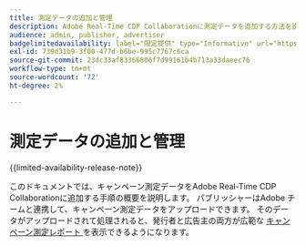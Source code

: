 ```yaml
---
title: 測定データの追加と管理
description: Adobe Real-Time CDP Collaborationに測定データを追加する方法を説明します。
audience: admin, publisher, advertiser
badgelimitedavailability: label="限定提供" type="Informative" url="https://helpx.adobe.com/jp/legal/product-descriptions/real-time-customer-data-platform-collaboration.html newtab=true"
exl-id: 739d31b9-3f00-477d-b6be-995c7767c6ca
source-git-commit: 23dc33af83366806f7d99161b4b713a33daeec76
workflow-type: tm+mt
source-wordcount: '72'
ht-degree: 2%

---
```


# 測定データの追加と管理

{{limited-availability-release-note}}

このドキュメントでは、キャンペーン測定データをAdobe Real-Time CDP Collaborationに追加する手順の概要を説明します。 パブリッシャーはAdobe チームと連携して、キャンペーン測定データをアップロードできます。 そのデータがアップロードされて処理されると、発行者と広告主の両方が広範な [ キャンペーン測定レポート ](/help/guide/collaborate/measure.md) を表示できるようになります。

